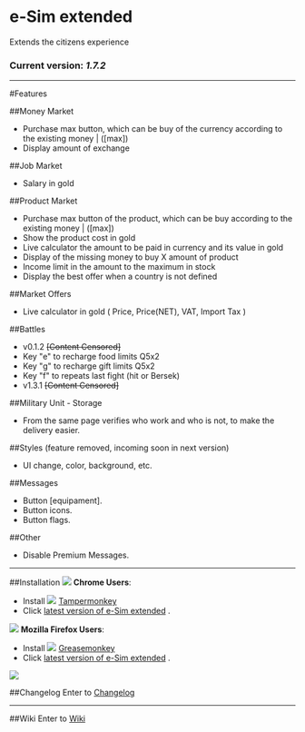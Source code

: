 # e-Sim extended

Extends the citizens experience

### Current version: *1.7.2*  

***

#Features


##Money Market
* Purchase max button, which can be buy of the currency according to the existing money | ([max])
* Display amount of exchange

##Job Market
* Salary in gold


##Product Market
* Purchase max button of the product, which can be buy according to the existing money | ([max])
* Show the product cost in gold 
* Live calculator the amount to be paid in currency and its value in gold
* Display of the missing money to buy X amount of product
* Income limit in the amount to the maximum in stock
* Display the best offer when a country is not defined


##Market Offers
* Live calculator in gold ( Price, Price(NET), VAT, Import Tax )


##Battles
* v0.1.2 ~~[Content Censored]~~
* Key "e" to recharge food limits Q5x2
* Key "g" to recharge gift limits Q5x2
* Key "f" to repeats last fight (hit or Bersek)
* v1.3.1 ~~[Content Censored]~~


##Military Unit - Storage
* From the same page verifies who work and who is not, to make the delivery easier.


##Styles (feature removed, incoming soon in next version)
* UI change, color, background, etc.


##Messages
* Button [equipament].
* Button icons.
* Button flags.

##Other
* Disable Premium Messages.


***


##Installation
![](http://icons.iconarchive.com/icons/google/chrome/16/Google-Chrome-icon.png) **Chrome Users**:
* Install ![](http://dl.dropbox.com/u/89283239/icons/extension/tampermonkey.png) [Tampermonkey](https://chrome.google.com/webstore/detail/dhdgffkkebhmkfjojejmpbldmpobfkfo)
* Click [latest version of e-Sim extended](http://lv-soft.github.io/e-Sim-extended/script.user.js) .

![](http://icons.iconarchive.com/icons/photoshopedia/xedia/16/Firefox-icon.png) **Mozilla Firefox Users**:
* Install ![](http://img802.imageshack.us/img802/9304/extensiongreasemonkey.png) [Greasemonkey](https://addons.mozilla.org/firefox/addon/greasemonkey/)
* Click [latest version of e-Sim extended](http://lv-soft.github.io/e-Sim-extended/script.user.js) .


![](http://hspsms.com/images/LineSeparator.png.pagespeed.ce.6Iu0NnHsRX.png)


##Changelog
Enter to [Changelog](http://lv-soft.github.io/e-Sim-extended/)


***


##Wiki
Enter to [Wiki](http://lv-soft.github.io/e-Sim-extended/changelog.html)


